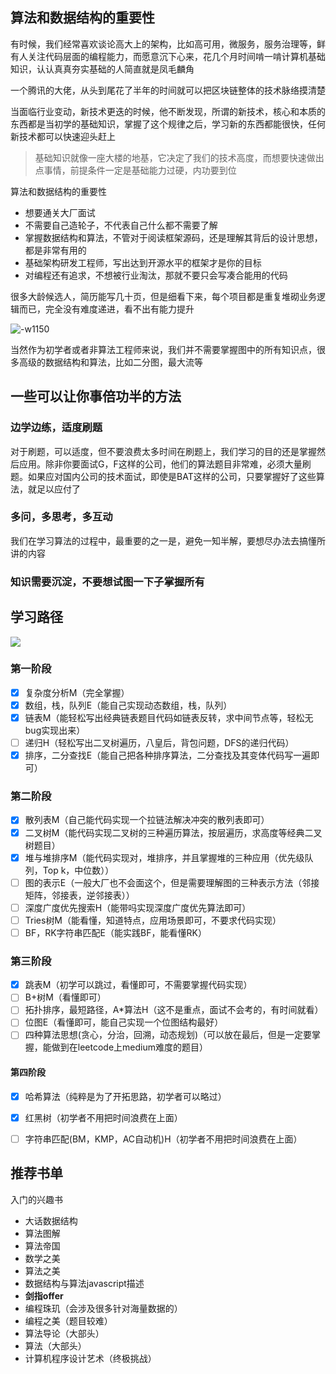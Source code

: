## 算法和数据结构的重要性

有时候，我们经常喜欢谈论高大上的架构，比如高可用，微服务，服务治理等，鲜有人关注代码层面的编程能力，而愿意沉下心来，花几个月时间啃一啃计算机基础知识，认认真真夯实基础的人简直就是凤毛麟角

一个腾讯的大佬，从头到尾花了半年的时间就可以把区块链整体的技术脉络摸清楚

当面临行业变动，新技术更迭的时候，他不断发现，所谓的新技术，核心和本质的东西都是当初学的基础知识，掌握了这个规律之后，学习新的东西都能很快，任何新技术都可以快速迎头赶上

> 基础知识就像一座大楼的地基，它决定了我们的技术高度，而想要快速做出点事情，前提条件一定是基础能力过硬，内功要到位

算法和数据结构的重要性

* 想要通关大厂面试
* 不需要自己造轮子，不代表自己什么都不需要了解 
* 掌握数据结构和算法，不管对于阅读框架源码，还是理解其背后的设计思想，都是非常有用的
* 基础架构研发工程师，写出达到开源水平的框架才是你的目标
* 对编程还有追求，不想被行业淘汰，那就不要只会写凑合能用的代码

很多大龄候选人，简历能写几十页，但是细看下来，每个项目都是重复堆砌业务逻辑而已，完全没有难度递进，看不出有能力提升

![-w1150](https://static001.geekbang.org/resource/image/91/a7/913e0ababe43a2d57267df5c5f0832a7.jpg)

当然作为初学者或者非算法工程师来说，我们并不需要掌握图中的所有知识点，很多高级的数据结构和算法，比如二分图，最大流等

## 一些可以让你事倍功半的方法

### 边学边练，适度刷题

对于刷题，可以适度，但不要浪费太多时间在刷题上，我们学习的目的还是掌握然后应用。除非你要面试G，F这样的公司，他们的算法题目非常难，必须大量刷题。如果应对国内公司的技术面试，即使是BAT这样的公司，只要掌握好了这些算法，就足以应付了

### 多问，多思考，多互动

我们在学习算法的过程中，最重要的之一是，避免一知半解，要想尽办法去搞懂所讲的内容

### 知识需要沉淀，不要想试图一下子掌握所有


## 学习路径

![](https://static001.geekbang.org/resource/image/54/48/54163f16e152f71b8f91d3fba652cf48.jpg)

### 第一阶段

* [x] 复杂度分析M（完全掌握）
* [x] 数组，栈，队列E（能自己实现动态数组，栈，队列）
* [x] 链表M（能轻松写出经典链表题目代码如链表反转，求中间节点等，轻松无bug实现出来）
* [ ] 递归H（轻松写出二叉树遍历，八皇后，背包问题，DFS的递归代码）
* [x] 排序，二分查找E（能自己把各种排序算法，二分查找及其变体代码写一遍即可）

### 第二阶段

* [x] 散列表M（自己能代码实现一个拉链法解决冲突的散列表即可）
* [x] 二叉树M（能代码实现二叉树的三种遍历算法，按层遍历，求高度等经典二叉树题目）
* [x] 堆与堆排序M（能代码实现对，堆排序，并且掌握堆的三种应用（优先级队列，Top k，中位数））
* [ ] 图的表示E（一般大厂也不会面这个，但是需要理解图的三种表示方法（邻接矩阵，邻接表，逆邻接表））
* [ ] 深度广度优先搜索H（能带吗实现深度广度优先算法即可）
* [ ] Tries树M（能看懂，知道特点，应用场景即可，不要求代码实现）
* [ ] BF，RK字符串匹配E（能实践BF，能看懂RK）

### 第三阶段

* [x] 跳表M（初学可以跳过，看懂即可，不需要掌握代码实现）
* [ ] B+树M（看懂即可）
* [ ] 拓扑排序，最短路径，A*算法H（这不是重点，面试不会考的，有时间就看）
* [ ] 位图E（看懂即可，能自己实现一个位图结构最好）
* [ ] 四种算法思想(贪心，分治，回溯，动态规划)（可以放在最后，但是一定要掌握，能做到在leetcode上medium难度的题目）

#### 第四阶段

* [x] 哈希算法（纯粹是为了开拓思路，初学者可以略过）
* [x] 红黑树（初学者不用把时间浪费在上面）
* [ ] 字符串匹配(BM，KMP，AC自动机)H（初学者不用把时间浪费在上面）
    
    
## 推荐书单

入门的兴趣书

* 大话数据结构
* 算法图解
* 算法帝国
* 数学之美
* 算法之美
* 数据结构与算法javascript描述
* **剑指offer**
* 编程珠玑（会涉及很多针对海量数据的）
* 编程之美（题目较难）
* 算法导论（大部头）
* 算法（大部头）
* 计算机程序设计艺术（终极挑战）
